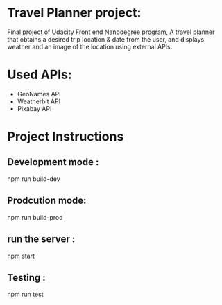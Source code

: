 # Travel Planner project:
Final project of Udacity Front end Nanodegree program, A travel planner that obtains a desired trip location & date from the user, and displays weather and an image of the location using external APIs.

# Used APIs:
- GeoNames API
- Weatherbit API
- Pixabay API

# Project Instructions

## Development mode :
npm run build-dev

## Prodcution mode:
npm run build-prod

## run the server :
npm start

## Testing : 
npm run test